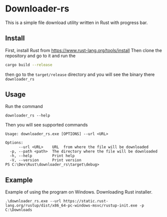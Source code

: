 # Downloader-rs
This is a simple file download utility written in Rust with progress bar.
## Install 
First, install Rust from https://www.rust-lang.org/tools/install
Then clone the repository and go to it
and run the 

```bash 
cargo build --release
```

then go to the `target/release` directory and you will see the binary there `downloader_rs`
## Usage

Run the command 
```shell 
downloader_rs --help
```
Then you will see supported commands

```shell 
Usage: downloader_rs.exe [OPTIONS] --url <URL>

Options:
      --url <URL>    URL  from where the file will be downloaded
  -p, --path <path>  The directory where the file will be downloaded
  -h, --help         Print help
  -V, --version      Print version
PS C:\Dev\Rust\downloader_rs\target\debug>

```
## Example
Example of using the program on Windows. Downloading Rust installer.
```shell
.\downloader_rs.exe --url https://static.rust-lang.org/rustup/dist/x86_64-pc-windows-msvc/rustup-init.exe -p C:\Downloads
```
